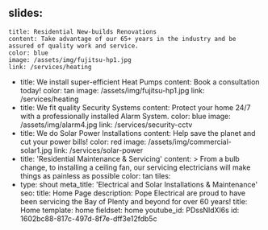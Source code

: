 slides:
  - 
    title: Residential New-builds Renovations
    content: Take advantage of our 65+ years in the industry and be assured of quality work and service.
    color: blue
    image: /assets/img/fujitsu-hp1.jpg
    link: /services/heating
  - 
    title: We install super-efficient Heat Pumps
    content: Book a consultation today!
    color: tan
    image: /assets/img/fujitsu-hp1.jpg
    link: /services/heating
  - 
    title: We fit quality Security Systems
    content: Protect your home 24/7 with a professionally installed Alarm System.
    color: blue
    image: /assets/img/alarm4.jpg
    link: /services/security-cctv
  - 
    title: We do Solar Power Installations
    content: Help save the planet and cut your power bills!
    color: red
    image: /assets/img/commercial-solar1.jpg
    link: /services/solar-power
  - 
    title: 'Residential Maintenance & Servicing'
    content: >
      From a bulb change, to installing a ceiling fan, our servicing electricians will make things as
      painless as possible
    color: tan
tiles:
  - 
    type: shout
meta_title: 'Electrical and Solar Installations & Maintenance'
seo:
  title: Home Page
  description: Pope Electrical are proud to have been servicing the Bay of Plenty and beyond for over 60 years!
title: Home
template: home
fieldset: home
youtube_id: PDssNldXl6s
id: 1602bc88-817c-497d-8f7e-dff3e12fdb5c
